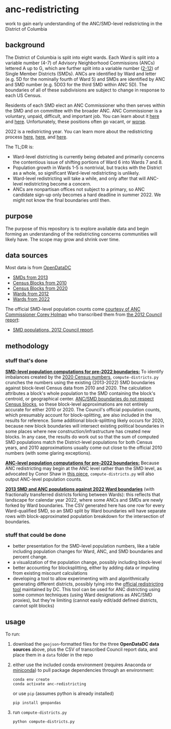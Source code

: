 # anc-redistricting
work to gain early understanding of the ANC/SMD-level redistricting in the District of Columbia

## background
The District of Columbia is split into eight wards. Each Ward is split into a variable number (4-7) of Advisory Neighborhood Commissions (ANCs) lettered A up to G, which are further split into a variable number ([2-12](https://twitter.com/ANCJonah/status/1444102088187908096?s=20)) of Single Member Districts (SMDs). ANCs are identified by Ward and letter (e.g. 5D for the nominally fourth of Ward 5) and SMDs are identified by ANC and SMD number (e.g. 5D03 for the third SMD within ANC 5D). The boundaries of all of these subdivisions are subject to change in response to each US Census.

Residents of each SMD elect an ANC Commissioner who then serves within the SMD and on committee with the broader ANC. ANC Commissioner is a voluntary, unpaid, difficult, and important job. You can learn about it [here](https://anc.dc.gov/page/about-ancs) and [here](https://ggwash.org/view/43008/advisory-neighborhood-commissions-explained). Unfortunately, these positions often go vacant, or [worse](https://twitter.com/PritaPiekara/status/1445941469999730688?s=20).

2022 is a redistricting year. You can learn more about the redistricting process [here](https://planning.dc.gov/page/district-columbia-2021-ward-redistricting), [here](https://www.elissasilverman.com/redistricting), and [here](https://dcist.com/story/21/05/25/as-d-c-kicks-off-redistricting-process-two-concerns-emerge-timing-and-parking/).

The TL;DR is:
- Ward-level districting is currently being debated and primarily concerns the contentious issue of shifting portions of Ward 6 into Wards 7 and 8.
- Population growth in Wards 1-5 is nontrivial, but tracks with the District as a whole, so significant Ward-level redistricting is unlikely.
- Ward-level redistricting will take a while, and only after that will ANC-level redistricting become a concern.
- ANCs are nonpartisan offices not subject to a primary, so ANC candidate sign-up only becomes a hard deadline in summer 2022. We might not know the final boundaries until then.

## purpose
The purpose of this repository is to explore available data and begin forming an understanding of the redistricting concerns communities will likely have. The scope may grow and shrink over time.

## data sources
Most data is from [OpenDataDC](https://opendata.dc.gov)
- [SMDs from 2013](https://opendata.dc.gov/datasets/DCGIS::single-member-district-from-2013/about)
- [Census Blocks from 2010](https://opendata.dc.gov/datasets/DCGIS::census-blocks-in-2010/about)
- [Census Blocks from 2020](https://opendata.dc.gov/datasets/DCGIS::census-blocks-in-2020/about)
- [Wards from 2012](https://opendata.dc.gov/datasets/DCGIS::ward-from-2012/about)
- [Wards from 2022](https://opendata.dc.gov/datasets/DCGIS::ward-from-2022/about)

The official SMD-level population counts come [courtesy of ANC Commissioner Corey Holman](https://twitter.com/coreyholman/status/1468403875375951872?s=20) who transcribed them from [the 2012 Council report](https://lims.dccouncil.us/downloads/LIMS/26284/Committee_Report/B19-0528-COMMITTEEREPORT.pdf):
- [SMD populations, 2012 Council report](https://coreyholman.com/wp-content/uploads/2021/12/SMDPopulation.csv).

## methodology
### stuff that's done
[**SMD-level population computations for pre-2022 boundaries:**](smd-results-2021.csv) To identify imbalances created by the [2020 Census numbers](https://planning.dc.gov/publication/2020-census-information-and-data), `compute-districts.py` crunches the numbers using the existing (2013-2022) SMD boundaries against block-level Census data from 2010 and 2020. The calculation attributes a block's whole population to the SMD containing the block's centroid, or geographical center. [ANC/SMD boundaries do not respect Census blocks](https://twitter.com/coreyholman/status/1426168813628833796?s=20), so these block-level approximations are not entirely accurate for either 2010 or 2020. The Council's official population counts, which presumably account for block-splitting, are also included in the results for reference. Some additional block-splitting likely occurs for 2020, because new block boundaries will intersect existing political boundaries in some places where new construction/infrastructure has created new blocks. In any case, the results do work out so that the sum of computed SMD populations match the District-level populations for both Census years, and 2010 approximations usually come out close to the official 2010 numbers (with some glaring exceptions).

[**ANC-level population computations for pre-2022 boundaries:**](anc-results-2021.csv) Because ANC redistricting may begin at the ANC level rather than the SMD level, as advocated by Conor Shaw in [this piece](https://ggwash.org/view/83332/why-we-should-increase-the-number-of-ward-5-advisory-neighborhood-commissions), `compute-districts.py` will also output ANC-level population counts.

[**2013 SMD and ANC populations against 2022 Ward boundaries**](smd-results-2022.csv) (with fractionally transferred districts forking between Wards): this reflects that landscape for calendar year 2022, where some ANCs and SMDs are newly forked by Ward boundaries. The CSV generated here has one row for every Ward-qualified SMD, so an SMD split by Ward boundaries will have separate rows with block-approximated population breakdown for the intersection of boundaries.

### stuff that could be done
- better presentation for the SMD-level population numbers, like a table including population changes for Ward, ANC, and SMD boundaries and percent change.
- a visualization of the population change, possibly including block-level
- better accounting for blocksplitting, either by adding data or imputing from existing miscount calculations
- developing a tool to allow experimenting with and algorithmically generating different districts, possibly tying into the  [official redistricting tool](https://dcredistricting.esriemcs.com) maintained by DC. This tool can be used for ANC districting using some common techniques (using Ward designations as ANC/SMD proxies), but they're limiting (cannot easily edit/add defined districts, cannot split blocks)

## usage
To run:
1. download the `geojson`-formatted files for the three **OpenDataDC data sources** above, plus the CSV of transcribed Council report data, and place them in a `data` folder in the repo
1. either use the included conda environment (requires Anaconda or [miniconda](https://docs.conda.io/en/latest/miniconda.html)) to pull package dependencies through an environment:

   ```shell
   conda env create
   conda activate anc-redistricting
   ```

   or use `pip` (assumes python is already installed)

   ```shell
   pip install geopandas
   ```

1. run `compute-districts.py`

   ```shell
   python compute-districts.py
   ```
